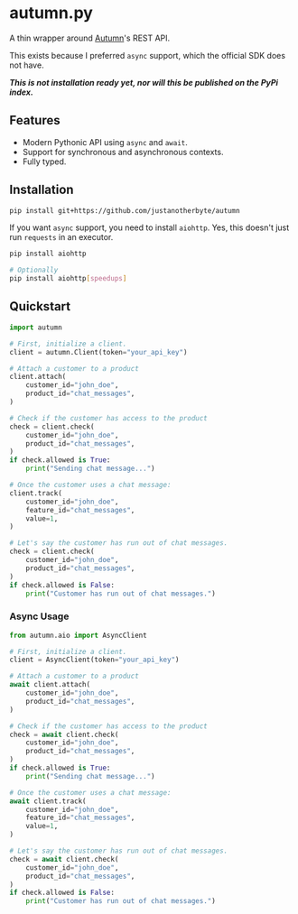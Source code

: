 # autumn.py

A thin wrapper around [Autumn](https://github.com/useautumn/autumn)'s REST API.

This exists because I preferred `async` support, which the official SDK does not have.

***This is not installation ready yet, nor will this be published on the PyPi index.***

## Features

- Modern Pythonic API using `async` and `await`.
- Support for synchronous and asynchronous contexts.
- Fully typed.

## Installation

```bash
pip install git+https://github.com/justanotherbyte/autumn
```

If you want `async` support, you need to install `aiohttp`. Yes, this doesn't just run `requests` in an executor.
```bash
pip install aiohttp

# Optionally
pip install aiohttp[speedups]
```

## Quickstart

```python
import autumn

# First, initialize a client.
client = autumn.Client(token="your_api_key")

# Attach a customer to a product
client.attach(
    customer_id="john_doe",
    product_id="chat_messages",
)

# Check if the customer has access to the product
check = client.check(
    customer_id="john_doe",
    product_id="chat_messages",
)
if check.allowed is True:
    print("Sending chat message...")

# Once the customer uses a chat message:
client.track(
    customer_id="john_doe",
    feature_id="chat_messages",
    value=1,
)

# Let's say the customer has run out of chat messages.
check = client.check(
    customer_id="john_doe",
    product_id="chat_messages",
)
if check.allowed is False:
    print("Customer has run out of chat messages.")
```

### Async Usage

```python
from autumn.aio import AsyncClient

# First, initialize a client.
client = AsyncClient(token="your_api_key")

# Attach a customer to a product
await client.attach(
    customer_id="john_doe",
    product_id="chat_messages",
)

# Check if the customer has access to the product
check = await client.check(
    customer_id="john_doe",
    product_id="chat_messages",
)
if check.allowed is True:
    print("Sending chat message...")

# Once the customer uses a chat message:
await client.track(
    customer_id="john_doe",
    feature_id="chat_messages",
    value=1,
)

# Let's say the customer has run out of chat messages.
check = await client.check(
    customer_id="john_doe",
    product_id="chat_messages",
)
if check.allowed is False:
    print("Customer has run out of chat messages.")
```
